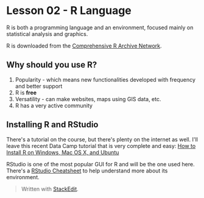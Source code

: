 # Lesson 02 - R Language

R is both a programming language and an environment, focused mainly on statistical analysis and graphics.

R is downloaded from the [Comprehensive R Archive Network](https://cran.r-project.org/).

## Why should you use R?

1. Popularity - which means new functionalities developed with frequency and better support
2. R is **free**
3. Versatility - can make websites, maps using GIS data, etc.
4. R has a very active community

## Installing R and RStudio

There's a tutorial on the course, but there's plenty on the internet as well. I'll leave this recent Data Camp tutorial that is very complete and easy:
[How to Install R on Windows, Mac OS X, and Ubuntu](https://www.datacamp.com/community/tutorials/installing-R-windows-mac-ubuntu)

RStudio is one of the most popular GUI for R and will be the one used here.
There's a [RStudio Cheatsheet](https://github.com/rstudio/cheatsheets/raw/master/rstudio-ide.pdf) to help understand more about its environment.

> Written with [StackEdit](https://stackedit.io/).
<!--stackedit_data:
eyJoaXN0b3J5IjpbNzI4MDQ4MDU3LDE4ODIzNjU5NzgsMzUyMT
I2NjQ1LC0yMTIzMTQwNjE2LC02NTMwNzMwMjksLTkzOTExNDg3
NF19
-->